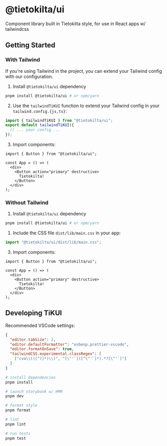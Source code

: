 # @tietokilta/ui

Component library built in Tietokilta style, for use in React apps w/ tailwindcss

## Getting Started

### With Tailwind

If you're using Tailwind in the project, you can extend your Tailwind config with our configuration.

1. Install `@tietokilta/ui` dependency

```bash
pnpm install @tietokilta/ui # or npm/yarn
```

2. Use the `tailwindTiKUI` function to extend your Tailwind config in your `tailwind.config.{js,ts}`:

```cjs
import { tailwindTiKUI } from "@tietokilta/ui";
export default tailwindTiKUI({
  // ... your config ...
});
```

3. Import components:

```tsx
import { Button } from "@tietokilta/ui";

const App = () => (
  <div>
    <Button action="primary" destructive>
      Tietokilta!
    </Button>
  </div>
);
```

### Without Tailwind

1. Install `@tietokilta/ui` dependency

```bash
pnpm install @tietokilta/ui # or npm/yarn
```

1. Include the CSS file `dist/lib/main.css` in your app:

```cjs
import "@tietokilta/ui/dist/lib/main.css";
```

3. Import components:

```tsx
import { Button } from "@tietokilta/ui";

const App = () => (
  <div>
    <Button action="primary" destructive>
      Tietokilta!
    </Button>
  </div>
);
```

## Developing TiKUI

Recommended VSCode settings:

```json
{
  "editor.tabSize": 2,
  "editor.defaultFormatter": "esbenp.prettier-vscode",
  "editor.formatOnSave": true,
  "tailwindCSS.experimental.classRegex": [
    ["cva\\(([^)]*)\\)", "[\"'`]([^\"'`]*).*?[\"'`]"]
  ]
}
```

```sh
# install dependencies
pnpm install

# launch storybook w/ HMR
pnpm dev

# format style
pnpm format

# lint
pnpm lint

# run tests
pnpm test
```
